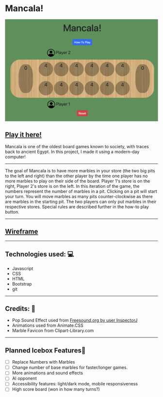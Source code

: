 <h1>Mancala!</h1>
<img src="./images/board.png""/>

<h2><strong><a href="https://zackbeckwith.github.io/mancala/">Play it here!</a></strong></h2>

<p>Mancala is one of the oldest board games known to society, with traces back to ancient Egypt. In this project, I made it using a modern-day computer!</p>
<hr></hr>
<p>The goal of Mancala is to have more marbles in your store (the two big pits to the left and right) than the other player by the time one player has no more marbles to play on their side of the board. Player 1's store is on the right, Player 2's store is on the left. In this iteration of the game, the numbers represent the number of marbles in a pit. Clicking on a pit will start your turn. You will move marbles as many pits counter-clockwise as there are marbles in the starting pit. The two players can only put marbles in their respective stores. Special rules are described further in the how-to play button.</p>
<hr></hr>
<h2><a href="https://whimsical.com/mancala-wireframe-KiwCprT7yfZmzaaXswWdeA">Wireframe</a></h2>
<hr></hr>
<h2>Technologies used: 💻</h2> 
<ul>
<li>Javascript</li>
<li>CSS</li>
<li>HTML</li>
<li>Bootstrap</li>
<li>git</li>
</ul>
<hr></hr>
<h2>Credits: 🙌</h2>
<ul>
<li>Pop Sound Effect used from <a href="https://freesound.org/people/InspectorJ/sounds/411642/">Freesound.org by user InspectorJ</a></li>
<li>Animations used from Animate.CSS</li>
<li>Marble Favicon from Clipart-Library.com</li>
</ul>
<hr></hr>
<h2>Planned Icebox Features🧊</h2>

- [ ] Replace Numbers with Marbles
- [ ] Change number of base marbles for faster/longer games.
- [ ] More animations and sound effects
- [ ] AI opponent
- [ ] Accessibility features: light/dark mode, mobile responsiveness
- [ ] High score board (won in how many turns?)